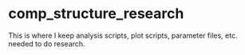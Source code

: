 # comp_structure_research
This is where I keep analysis scripts, plot scripts, parameter files, etc. needed to do research. 
